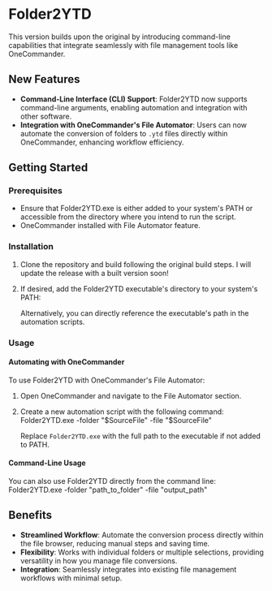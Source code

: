 # Folder2YTD

 This version builds upon the original by introducing command-line capabilities that integrate seamlessly with file management tools like OneCommander.

## New Features

- **Command-Line Interface (CLI) Support**: Folder2YTD now supports command-line arguments, enabling automation and integration with other software.
- **Integration with OneCommander's File Automator**: Users can now automate the conversion of folders to `.ytd` files directly within OneCommander, enhancing workflow efficiency.

## Getting Started

### Prerequisites

- Ensure that Folder2YTD.exe is either added to your system's PATH or accessible from the directory where you intend to run the script.
- OneCommander installed with File Automator feature.

### Installation

1. Clone the repository and build following the original build steps. I will update the release with a built version soon!
2. If desired, add the Folder2YTD executable's directory to your system's PATH:
   
   Alternatively, you can directly reference the executable's path in the automation scripts.

### Usage

#### Automating with OneCommander

To use Folder2YTD with OneCommander's File Automator:

1. Open OneCommander and navigate to the File Automator section.
2. Create a new automation script with the following command: Folder2YTD.exe -folder "$SourceFile" -file "$SourceFile"

      Replace `Folder2YTD.exe` with the full path to the executable if not added to PATH.

#### Command-Line Usage

You can also use Folder2YTD directly from the command line: Folder2YTD.exe -folder "path_to_folder" -file "output_path"


## Benefits

- **Streamlined Workflow**: Automate the conversion process directly within the file browser, reducing manual steps and saving time.
- **Flexibility**: Works with individual folders or multiple selections, providing versatility in how you manage file conversions.
- **Integration**: Seamlessly integrates into existing file management workflows with minimal setup.


